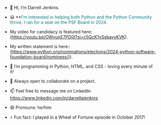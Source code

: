- 🔬 Hi, I’m Darrell Jenkins.
- 😃 **<span style="font-size: 14px; color: teal; front-weight: bold;">I’m interested in helping both Python and the Python Community thrive. I ran for a seat on the PSF Board in 2024.
- My video for candidacy is featured here:  (https://youtu.be/OWyunE7PD0I?si=c5QcK1ySsbavyKVK).
- My written statement is here::(https://www.python.org/nominations/elections/2024-python-software-foundation-board/nominees/)).

- 🌱 I’m programming in Python, HTML, and CSS - loving every minute of it!
- 💞️ Always open to collaborate on a project.
- 📫 Feel free to message me on LinkedIn:  https://www.linkedin.com/in/darrellajenkins
- 😄 Pronouns: he/him
- ⚡ Fun fact: I played in a Wheel of Fortune episode in October 2017!

<!---
darrellajenkins/darrellajenkins is a ✨ special ✨ repository because its `README.md` (this file) appears on your GitHub profile.
You can click the Preview link to take a look at your changes.
--->
